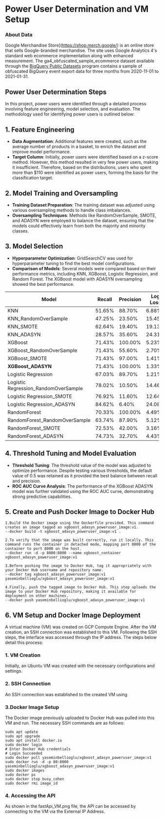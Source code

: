 



# Power User Determination and VM Setup

### About Data
Google Merchandise Store](https://shop.merch.google/) is an online store that sells Google-branded merchandise. The site uses Google Analytics 4's standard web ecommerce implementation along with enhanced measurement. The ga4_obfuscated_sample_ecommerce dataset available through the [BigQuery Public Datasets](https://console.cloud.google.com/bigquery) program contains a sample of obfuscated BigQuery event export data for three months from 2020-11-01 to 2021-01-31.

## Power User Determination Steps

In this project, power users were identified through a detailed process involving feature engineering, model selection, and evaluation. The methodology used for identifying power users is outlined below:

## 1. Feature Engineering
- **Data Augmentation**: Additional features were created, such as the average number of products in a basket, to enrich the dataset and improve model performance.
- **Target Column**: Initially, power users were identified based on a z-score method. However, this method resulted in very few power users, making it insufficient. Therefore, based on the distributions, users who spent more than $110 were identified as power users, forming the basis for the classification target.

## 2. Model Training and Oversampling
- **Training Dataset Preparation**: The training dataset was adjusted using various oversampling methods to handle class imbalances.
- **Oversampling Techniques**: Methods like RandomOverSample, SMOTE, and ADASYN were employed to balance the dataset, ensuring that the models could effectively learn from both the majority and minority classes.

## 3. Model Selection
- **Hyperparameter Optimization**: GridSearchCV was used for hyperparameter tuning to find the best model configurations.
- **Comparison of Models**: Several models were compared based on their performance metrics, including KNN, XGBoost, Logistic Regression, and Random Forest. The XGBoost model with ADASYN oversampling showed the best performance.


| Model                                       | Recall  | Precision | Log Loss |
|---------------------------------------------|---------|-----------|----------|
| KNN                                         | 51.65%  | 88.70%    | 6.88%    |
| KNN_RandomOverSample                        | 47.25%  | 23.50%    | 15.45%   |
| KNN_SMOTE                                   | 62.64%  | 19.40%    | 19.13%   |
| KNN_ADASYN                                  | 28.57%  | 35.60%    | 24.31%   |
| XGBoost                                     | 71.43%  | 100.00%   | 5.23%    |
| XGBoost_RandomOverSample                    | 71.43%  | 55.60%    | 2.70%    |
| XGBoost_SMOTE                               | 71.43%  | 97.00%    | 1.41%    |
| **XGBoost_ADASYN**                          | 71.43%  | 100.00%   | 1.33%    |
| Logistic Regression                         | 67.03%  | 89.70%    | 1.21%    |
| Logistic Regression_RandomOverSample        | 78.02%  | 10.50%    | 14.46%   |
| Logistic Regression_SMOTE                   | 76.92%  | 11.60%    | 12.64%   |
| Logistic Regression_ADASYN                  | 84.62%  | 6.40%     | 24.08%   |
| RandomForest                                | 70.33%  | 100.00%   | 4.49%    |
| RandomForest_RandomOverSample               | 63.74%  | 87.90%    | 5.12%    |
| RandomForest_SMOTE                          | 72.53%  | 42.00%    | 3.16%    |
| RandomForest_ADASYN                         | 74.73%  | 32.70%    | 4.43%    |


## 4. Threshold Tuning and Model Evaluation
- **Threshold Tuning**: The threshold value of the model was adjusted to optimize performance. Despite testing various thresholds, the default value of 0.5 was retained as it provided the best balance between recall and precision.
- **ROC AUC Curve Analysis**: The performance of the XGBoost ADASYN model was further validated using the ROC AUC curve, demonstrating strong predictive capabilities.

## 5. Create and Push Docker Image to Docker Hub
    
    1.Build the Docker image using the Dockerfile provided. This command creates an image tagged as xgboost_adasyn_poweruser_image:v1.
    --docker build -t xgboost_adasyn_poweruser_image:v1 .
    
    2.To verify that the image was built correctly, run it locally. This command runs the container in detached mode, mapping port 8000 of the container to port 8000 on the host.
    --docker run -d -p 8000:8000 --name xgboost_container xgboost_adasyn_poweruser_image:v1
    
    3.Before pushing the image to Docker Hub, tag it appropriately with your Docker Hub username and repository name.
    --docker tag xgboost_adasyn_poweruser_image:v1 yaseminbellioglu/xgboost_adasyn_poweruser_image:v1
    
    4.Finally, push the tagged image to Docker Hub. This step uploads the image to your Docker Hub repository, making it available for deployment on other machines.
    --docker push yaseminbellioglu/xgboost_adasyn_poweruser_image:v1


## 6. VM Setup and Docker Image Deployment

A virtual machine (VM) was created on GCP Compute Engine. After the VM creation, an SSH connection was established to this VM. Following the SSH steps, the interface was accessed through the IP address. The steps below detail this process:

### 1. VM Creation
Initially, an Ubuntu VM was created with the necessary configurations and settings.

### 2. SSH Connection
An SSH connection was established to the created VM using 

### 3.Docker Image Setup
The Docker image previously uploaded to Docker Hub was pulled into this VM and run. The necessary SSH commands are as follows:

    sudo apt update
    sudo apt upgrade
    sudo apt install docker.io
    sudo docker login
    # Enter Docker Hub credentials
    # Login Succeeded
    sudo docker pull yaseminbellioglu/xgboost_adasyn_poweruser_image:v1
    sudo docker run -d -p 80:8000 yaseminbellioglu/xgboost_adasyn_poweruser_image:v1
    sudo docker images
    sudo docker ps
    sudo docker stop busy_cohen
    sudo docker rmi image_id


### 4. Accessing the API
As shown in the fastApi_VM.png file, the API can be accessed by connecting to the VM via the External IP Address.







